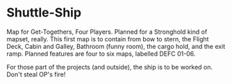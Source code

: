 # Shuttle-Ship
Map for Get-Togethers, Four Players. Planned for a Stronghold kind of mapset, really.
This first map is to contain from bow to stern, the Flight Deck, Cabin and Galley, Bathroom (funny room), the cargo hold, and the exit ramp. 
Planned features are four to six maps, labelled DEFC 01-06.

For those part of the projects (and outside), the ship is to be worked on. Don't steal OP's fire!
